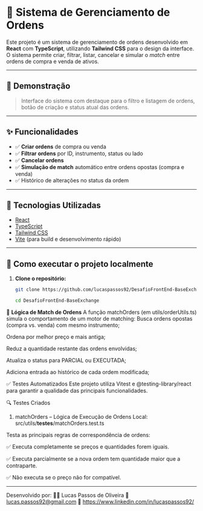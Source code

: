# 🧾 Sistema de Gerenciamento de Ordens

Este projeto é um sistema de gerenciamento de ordens desenvolvido em **React** com **TypeScript**, utilizando **Tailwind CSS** para o design da interface. O sistema permite criar, filtrar, listar, cancelar e simular o *match* entre ordens de compra e venda de ativos.

---

## 📸 Demonstração

> Interface do sistema com destaque para o filtro e listagem de ordens, botão de criação e status atual das ordens.

---

## ✨ Funcionalidades

- ✅ **Criar ordens** de compra ou venda
- ✅ **Filtrar ordens** por ID, instrumento, status ou lado
- ✅ **Cancelar ordens**
- ✅ **Simulação de match** automático entre ordens opostas (compra e venda)
- ✅ Histórico de alterações no status da ordem

---

## 🧱 Tecnologias Utilizadas

- [React](https://reactjs.org/)
- [TypeScript](https://www.typescriptlang.org/)
- [Tailwind CSS](https://tailwindcss.com/)
- [Vite](https://vitejs.dev/) (para build e desenvolvimento rápido)

---

## 🚀 Como executar o projeto localmente

1. **Clone o repositório:**

   ```bash
   git clone https://github.com/lucaspassos92/DesafioFrontEnd-BaseExchange.git
   
   cd DesafioFrontEnd-BaseExchange

🧠 **Lógica de Match de Ordens**
A função matchOrders (em utils/orderUtils.ts) simula o comportamento de um motor de matching:
  Busca ordens opostas (compra vs. venda) com mesmo instrumento;

  Ordena por melhor preço e mais antiga;

  Reduz a quantidade restante das ordens envolvidas;

  Atualiza o status para PARCIAL ou EXECUTADA;

  Adiciona entrada ao histórico de cada ordem modificada;

✅ Testes Automatizados
Este projeto utiliza Vitest e @testing-library/react para garantir a qualidade das principais funcionalidades.

🔍 Testes Criados
1. matchOrders – Lógica de Execução de Ordens
Local: src/utils/__testes__/matchOrders.test.ts

Testa as principais regras de correspondência de ordens:

✅ Executa completamente se preços e quantidades forem iguais.

✅ Executa parcialmente se a nova ordem tem quantidade maior que a contraparte.

✅ Não executa se o preço não for compatível.
_______________________________________________

Desenvolvido por:
👨‍💻 Lucas Passos de Oliveira
📧 lucas.passos92@gmail.com
💼 https://www.linkedin.com/in/lucaspassos92/